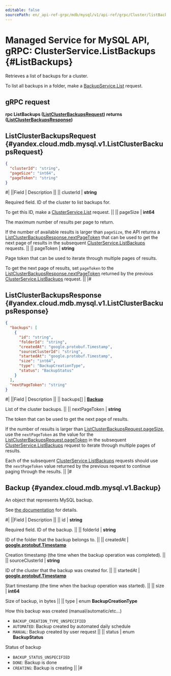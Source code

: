 ```yaml
---
editable: false
sourcePath: en/_api-ref-grpc/mdb/mysql/v1/api-ref/grpc/Cluster/listBackups.md
---
```


# Managed Service for MySQL API, gRPC: ClusterService.ListBackups {#ListBackups}

Retrieves a list of backups for a cluster.

To list all backups in a folder, make a [BackupService.List](/docs/managed-mysql/api-ref/grpc/Backup/list#List) request.

## gRPC request

**rpc ListBackups ([ListClusterBackupsRequest](#yandex.cloud.mdb.mysql.v1.ListClusterBackupsRequest)) returns ([ListClusterBackupsResponse](#yandex.cloud.mdb.mysql.v1.ListClusterBackupsResponse))**

## ListClusterBackupsRequest {#yandex.cloud.mdb.mysql.v1.ListClusterBackupsRequest}

```json
{
  "clusterId": "string",
  "pageSize": "int64",
  "pageToken": "string"
}
```

#|
||Field | Description ||
|| clusterId | **string**

Required field. ID of the cluster to list backups for.

To get this ID, make a [ClusterService.List](/docs/managed-mysql/api-ref/grpc/Cluster/list#List) request. ||
|| pageSize | **int64**

The maximum number of results per page to return.

If the number of available results is larger than `pageSize`, the API returns a [ListClusterBackupsResponse.nextPageToken](#yandex.cloud.mdb.mysql.v1.ListClusterBackupsResponse) that can be used to get the next page of results in the subsequent [ClusterService.ListBackups](#ListBackups) requests. ||
|| pageToken | **string**

Page token that can be used to iterate through multiple pages of results.

To get the next page of results, set `pageToken` to the [ListClusterBackupsResponse.nextPageToken](#yandex.cloud.mdb.mysql.v1.ListClusterBackupsResponse) returned by the previous [ClusterService.ListBackups](#ListBackups) request. ||
|#

## ListClusterBackupsResponse {#yandex.cloud.mdb.mysql.v1.ListClusterBackupsResponse}

```json
{
  "backups": [
    {
      "id": "string",
      "folderId": "string",
      "createdAt": "google.protobuf.Timestamp",
      "sourceClusterId": "string",
      "startedAt": "google.protobuf.Timestamp",
      "size": "int64",
      "type": "BackupCreationType",
      "status": "BackupStatus"
    }
  ],
  "nextPageToken": "string"
}
```

#|
||Field | Description ||
|| backups[] | **[Backup](#yandex.cloud.mdb.mysql.v1.Backup)**

List of the cluster backups. ||
|| nextPageToken | **string**

The token that can be used to get the next page of results.

If the number of results is larger than [ListClusterBackupsRequest.pageSize](#yandex.cloud.mdb.mysql.v1.ListClusterBackupsRequest), use the `nextPageToken` as the value for the [ListClusterBackupsRequest.pageToken](#yandex.cloud.mdb.mysql.v1.ListClusterBackupsRequest) in the subsequent [ClusterService.ListBackups](#ListBackups) request to iterate through multiple pages of results.

Each of the subsequent [ClusterService.ListBackups](#ListBackups) requests should use the `nextPageToken` value returned by the previous request to continue paging through the results. ||
|#

## Backup {#yandex.cloud.mdb.mysql.v1.Backup}

An object that represents MySQL backup.

See [the documentation](/docs/managed-mysql/concepts/backup) for details.

#|
||Field | Description ||
|| id | **string**

Required field. ID of the backup. ||
|| folderId | **string**

ID of the folder that the backup belongs to. ||
|| createdAt | **[google.protobuf.Timestamp](https://developers.google.com/protocol-buffers/docs/reference/google.protobuf#timestamp)**

Creation timestamp (the time when the backup operation was completed). ||
|| sourceClusterId | **string**

ID of the cluster that the backup was created for. ||
|| startedAt | **[google.protobuf.Timestamp](https://developers.google.com/protocol-buffers/docs/reference/google.protobuf#timestamp)**

Start timestamp (the time when the backup operation was started). ||
|| size | **int64**

Size of backup, in bytes ||
|| type | enum **BackupCreationType**

How this backup was created (manual/automatic/etc...)

- `BACKUP_CREATION_TYPE_UNSPECIFIED`
- `AUTOMATED`: Backup created by automated daily schedule
- `MANUAL`: Backup created by user request ||
|| status | enum **BackupStatus**

Status of backup

- `BACKUP_STATUS_UNSPECIFIED`
- `DONE`: Backup is done
- `CREATING`: Backup is creating ||
|#